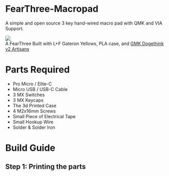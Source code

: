 # FearThree-Macropad
A simple and open source 3 key hand-wired macro pad with QMK and VIA Support.  

  
![](https://i.imgur.com/zvou6rN.jpg)  
A FearThree Built with L+F Gateron Yellows, PLA case, and [GMK Dogethink v2 Artisans](https://dogethink.com/)

# Parts Required  

* Pro Micro / Elite-C 
* Micro USB / USB-C Cable 
* 3 MX Switches  
* 3 MX Keycaps
* The 3d Printed Case
* 4 M2x16mm Screws
* Small Piece of Electrical Tape
* Small Hookup Wire
* Solder & Solder Iron

# Build Guide

## Step 1: Printing the parts 

